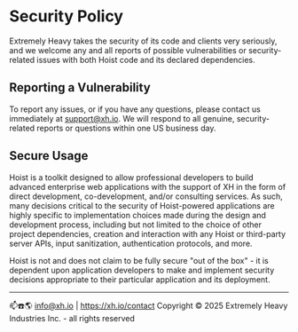 # Security Policy

Extremely Heavy takes the security of its code and clients very seriously, and we welcome any and
all reports of possible vulnerabilities or security-related issues with both Hoist code and its
declared dependencies.

## Reporting a Vulnerability

To report any issues, or if you have any questions, please contact us immediately at support@xh.io.
We will respond to all genuine, security-related reports or questions within one US business day.

## Secure Usage

Hoist is a toolkit designed to allow professional developers to build advanced enterprise web
applications with the support of XH in the form of direct development, co-development, and/or
consulting services. As such, many decisions critical to the security of Hoist-powered applications
are highly specific to implementation choices made during the design and development process,
including but not limited to the choice of other project dependencies, creation and interaction
with any Hoist or third-party server APIs, input sanitization, authentication protocols, and more.

Hoist is not and does not claim to be fully secure "out of the box" - it is dependent upon
application developers to make and implement security decisions appropriate to their particular
application and its deployment.

------------------------------------------

📫☎️🌎 info@xh.io | https://xh.io/contact
Copyright © 2025 Extremely Heavy Industries Inc. - all rights reserved
